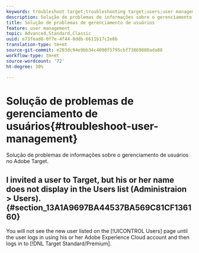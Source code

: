 ```yaml
---
keywords: troubleshoot target;troubleshooting target;users;user management
description: Solução de problemas de informações sobre o gerenciamento de usuários no Adobe Target.
title: Solução de problemas de gerenciamento de usuários
feature: user management
topic: Advanced,Standard,Classic
uuid: e73fead8-0f7e-4f44-8ddb-6611b17c2e8b
translation-type: tm+mt
source-git-commit: e203dc94e9bb34c4090f5795cbf73869808ada88
workflow-type: tm+mt
source-wordcount: '72'
ht-degree: 30%

---
```



# Solução de problemas de gerenciamento de usuários{#troubleshoot-user-management}

Solução de problemas de informações sobre o gerenciamento de usuários no Adobe Target.

## I invited a user to Target, but his or her name does not display in the Users list (Administraion > Users). {#section_13A1A9697BA44537BA569C81CF136160}

You will not see the new user listed on the [!UICONTROL Users] page until the user logs in using his or her Adobe Experience Cloud account and then logs in to [!DNL Target Standard/Premium].